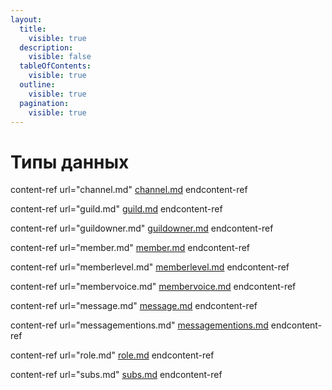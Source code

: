 ```yaml
---
layout:
  title:
    visible: true
  description:
    visible: false
  tableOfContents:
    visible: true
  outline:
    visible: true
  pagination:
    visible: true
---
```


# Типы данных

content-ref url="channel.md"
[channel.md](channel.md)
endcontent-ref

content-ref url="guild.md"
[guild.md](guild.md)
endcontent-ref

content-ref url="guildowner.md"
[guildowner.md](guildowner.md)
endcontent-ref

content-ref url="member.md"
[member.md](member.md)
endcontent-ref

content-ref url="memberlevel.md"
[memberlevel.md](memberlevel.md)
endcontent-ref

content-ref url="membervoice.md"
[membervoice.md](membervoice.md)
endcontent-ref

content-ref url="message.md"
[message.md](message.md)
endcontent-ref

content-ref url="messagementions.md"
[messagementions.md](messagementions.md)
endcontent-ref

content-ref url="role.md"
[role.md](role.md)
endcontent-ref

content-ref url="subs.md"
[subs.md](subs.md)
endcontent-ref
